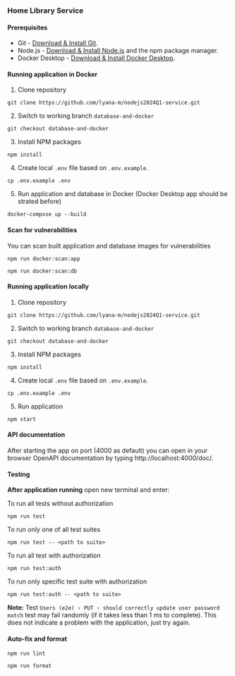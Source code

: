 ### Home Library Service

#### Prerequisites

- Git - [Download & Install Git](https://git-scm.com/downloads).
- Node.js - [Download & Install Node.js](https://nodejs.org/en/download/) and the npm package manager.
- Docker Desktop - [Download & Install Docker Desktop](https://www.docker.com/products/docker-desktop/).

####  Running application in Docker
1. Clone repository

```
git clone https://github.com/lyana-m/nodejs2024Q1-service.git
```
2. Switch to working branch `database-and-docker`

```
git checkout database-and-docker
```

3. Install NPM packages

```
npm install
```

4. Create local `.env` file based on `.env.example`.
```
cp .env.example .env
```

5. Run application and database in Docker (Docker Desktop app should be strated before)
```
docker-compose up --build
```
#### Scan for vulnerabilities
You can scan built application and database images for vulnerabilities
```
npm run docker:scan:app
```
```
npm run docker:scan:db
```

####  Running application locally
1. Clone repository

```
git clone https://github.com/lyana-m/nodejs2024Q1-service.git
```
2. Switch to working branch `database-and-docker`

```
git checkout database-and-docker
```

3. Install NPM packages

```
npm install
```

4. Create local `.env` file based on `.env.example`.

```
cp .env.example .env
```

5. Run application

```
npm start
```

#### API documentation

After starting the app on port (4000 as default) you can open
in your browser OpenAPI documentation by typing http://localhost:4000/doc/.

#### Testing

**After application running** open new terminal and enter:

To run all tests without authorization

```
npm run test
```

To run only one of all test suites

```
npm run test -- <path to suite>
```

To run all test with authorization

```
npm run test:auth
```

To run only specific test suite with authorization

```
npm run test:auth -- <path to suite>
```

**Note:** Test `Users (e2e) › PUT › should correctly update user password match` test may fail randomly (if it takes less than 1 ms to complete). This does not indicate a problem with the application, just try again.

#### Auto-fix and format

```
npm run lint
```

```
npm run format
```

